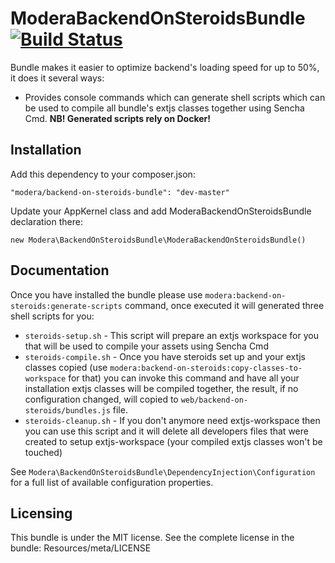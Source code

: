 # ModeraBackendOnSteroidsBundle [![Build Status](https://travis-ci.org/modera/ModeraBackendOnSteroidsBundle.svg?branch=master)](https://travis-ci.org/modera/ModeraBackendOnSteroidsBundle)

Bundle makes it easier to optimize backend's loading speed for up to 50%, it does it several ways:

 * Provides console commands which can generate shell scripts which can be used to compile all bundle's
 extjs classes together using Sencha Cmd. **NB! Generated scripts rely on Docker!**

## Installation

Add this dependency to your composer.json:

    "modera/backend-on-steroids-bundle": "dev-master"

Update your AppKernel class and add ModeraBackendOnSteroidsBundle declaration there:

    new Modera\BackendOnSteroidsBundle\ModeraBackendOnSteroidsBundle()

## Documentation

Once you have installed the bundle please use `modera:backend-on-steroids:generate-scripts` command, once
executed it will generated three shell scripts for you:

 * `steroids-setup.sh`  - This script will prepare an extjs workspace for you that will be used to compile your
 assets using Sencha Cmd
 * `steroids-compile.sh` - Once you have steroids set up and your extjs classes copied (use `modera:backend-on-steroids:copy-classes-to-workspace`
 for that) you can invoke this command and have all your installation extjs classes will be compiled together, the result, if
 no configuration changed, will copied to `web/backend-on-steroids/bundles.js` file.
 * `steroids-cleanup.sh`  - If you don't anymore need extjs-workspace then you can use this script and it will delete
 all developers files that were created to setup extjs-workspace (your compiled extjs classes won't be touched)

See `Modera\BackendOnSteroidsBundle\DependencyInjection\Configuration` for a full list of available configuration
properties.

## Licensing

This bundle is under the MIT license. See the complete license in the bundle:
Resources/meta/LICENSE

